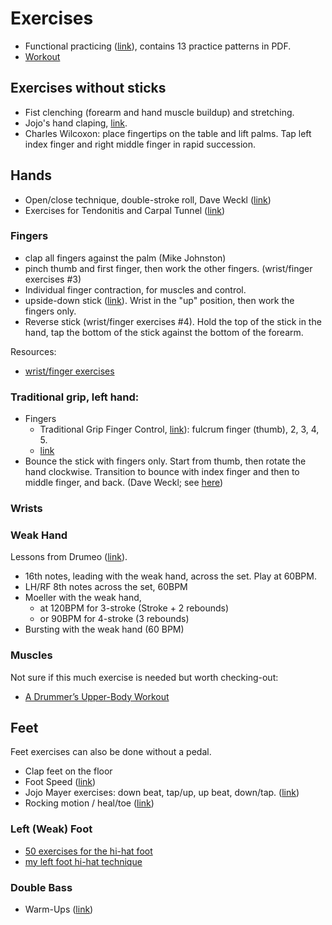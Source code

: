 # Exercises

- Functional practicing ([link](https://www.youtube.com/watch?v=Reh9vXuAYs4)), contains 13 practice patterns in PDF.
- [Workout](https://www.youtube.com/watch?v=71sv3NsGxlI)

## Exercises without sticks

- Fist clenching (forearm and hand muscle buildup) and stretching.
- Jojo's hand claping, [link](https://www.youtube.com/watch?v=ZnICKtoG2Wg).
- Charles Wilcoxon: place fingertips on the table and lift palms. Tap left index finger and right middle finger in rapid succession.

## Hands

- Open/close technique, double-stroke roll, Dave Weckl ([link](https://www.youtube.com/watch?v=rJD-L-tyvyE))
- Exercises for Tendonitis and Carpal Tunnel ([link](http://worldpercussion.net/exercises-for-tendonitis-and-carpal-tunnel/))

### Fingers

- clap all fingers against the palm (Mike Johnston)
- pinch thumb and first finger, then work the other fingers. (wrist/finger exercises #3)
- Individual finger contraction, for muscles and control.
- upside-down stick ([link](http://freepercussionlessons.com/how-to-develop-finger-technique-for-snare-drum/)). Wrist in the "up" position, then work the fingers only.
- Reverse stick (wrist/finger exercises #4). Hold the top of the stick in the hand, tap the bottom of the stick against the bottom of the forearm.

Resources:

- [wrist/finger exercises](https://www.youtube.com/watch?v=21RI6hWaEEc)


### Traditional grip, left hand:

- Fingers
    - Traditional Grip Finger Control, [link](https://www.youtube.com/watch?v=9AxSEzh6IWo)): fulcrum finger (thumb), 2, 3, 4, 5. 
    - [link](https://www.youtube.com/watch?v=VQM8IjzUvNo)
- Bounce the stick with fingers only. Start from thumb, then rotate the hand clockwise. Transition to bounce with index finger and then to middle finger, and back. (Dave Weckl; see [here](https://www.youtube.com/watch?v=NRGiL4FOlSs))

### Wrists

### Weak Hand

Lessons from Drumeo ([link](https://www.youtube.com/watch?v=clap3PLe82c)).

- 16th notes, leading with the weak hand, across the set. Play at 60BPM.
- LH/RF 8th notes across the set, 60BPM
- Moeller with the weak hand,
    - at 120BPM for 3-stroke (Stroke + 2 rebounds)
    - or 90BPM for 4-stroke (3 rebounds)
- Bursting with the weak hand (60 BPM)

### Muscles

Not sure if this much exercise is needed but worth checking-out:

- [A Drummer’s Upper-Body Workout](http://drummagazine.com/a-drummers-upper-body-workout/)

## Feet

Feet exercises can also be done without a pedal.

- Clap feet on the floor
- Foot Speed ([link](http://www.tigerbill.com/drumlessons/footspeed.htm))
- Jojo Mayer exercises: down beat, tap/up, up beat, down/tap. ([link](https://www.youtube.com/watch?v=94qWIAuhH64))
- Rocking motion / heal/toe ([link](https://www.youtube.com/watch?v=vtAEOGQ5smA))

### Left (Weak) Foot

- [50 exercises for the hi-hat foot](http://drummagazine.com/practice-pad-workshop-improve-your-hi-hat-foot-with-these-50-exercises/)
- [my left foot hi-hat technique](http://www.learndrumsnow.com/technique/my-left-foot-hi-hat-foot-technique)

### Double Bass

- Warm-Ups ([link](http://www.drumlessons.com/drum-lessons/bass-drum-lessons/double-bass-warm-ups/))
